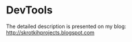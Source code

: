 # DevTools

The detailed description is presented on my blog: http://skrotkihprojects.blogspot.com

